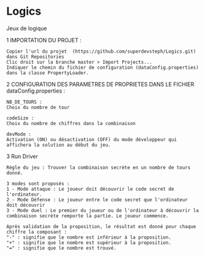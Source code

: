# Logics
Jeux de logique

1 IMPORTATION DU PROJET : 

	Copier l'url du projet  (https://github.com/superdevsteph/Logics.git) dans Git Repositories
	Clic droit sur la branche master > Import Projects...
	Indiquer le chemin du fichier de configuration (dataConfig.properties) dans la classe PropertyLoader.
	

2 CONFIGURATION DES PARAMETRES DE PROPRIETES DANS LE FICHIER dataConfig.properties : 

	NB_DE_TOURS : 
	Choix du nombre de tour 
	
	codeSize : 
	Choix du nombre de chiffres dans la combinaison
	
	devMode : 
	Activation (ON) ou désactivation (OFF) du mode développeur qui affichera la solution au début du jeu.

3 Run Driver 

	Règle du jeu : Trouver la combinaison secrète en un nombre de tours donné. 
	
	3 modes sont proposés : 
	1 - Mode attaque : Le joueur doit découvrir le code secret de l'ordinateur.
	2 - Mode Défense : Le joueur entre le code secret que l'ordinateur doit découvrir
	3 - Mode duel : Le premier du joueur ou de l'ordinateur à découvrir la combinaison secrète remporte la partie. Le joueur commence.
	
	Après validation de la proposition, le résultat est donné pour chaque chiffre la composant : 
	"-" : signifie que le nombre est inférieur à la proposition.
	"+" : signifie que le nombre est supérieur à la proposition.
	"=" : signifie que le nombre est trouvé.
	